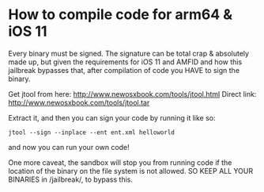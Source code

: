 # How to compile code for arm64 & iOS 11
Every binary must be signed. The signature can be total crap & absolutely made up, but given the requirements for iOS 11 and AMFID and how this jailbreak bypasses that, after compilation of code you HAVE to sign the binary.

Get jtool from here: http://www.newosxbook.com/tools/jtool.html
Direct link: http://www.newosxbook.com/tools/jtool.tar

Extract it, and then you can sign your code by running it like so:

`jtool --sign --inplace --ent ent.xml helloworld`

and now you can run your own code!

One more caveat, the sandbox will stop you from running code if the location of the binary on the file system is not allowed. SO KEEP ALL YOUR BINARIES in /jailbreak/, to bypass this.